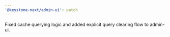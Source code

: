 ```yaml
---
'@keystone-next/admin-ui': patch
---
```


Fixed cache querying logic and added explicit query clearing flow to admin-ui.
